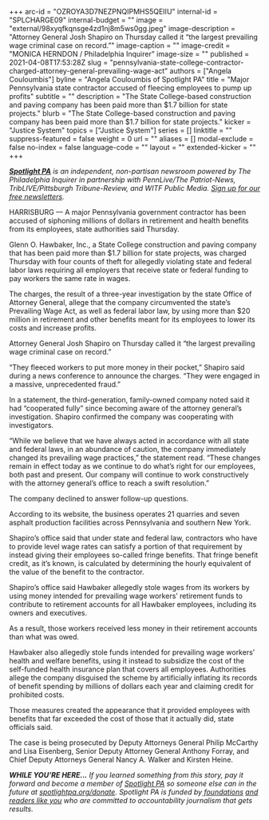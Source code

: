 +++
arc-id = "OZROYA3D7NEZPNQIPMHS5QEIIU"
internal-id = "SPLCHARGE09"
internal-budget = ""
image = "external/98xyqfkqnsge4zd1nj8m5ws0gg.jpeg"
image-description = "Attorney General Josh Shapiro on Thursday called it “the largest prevailing wage criminal case on record.”"
image-caption = ""
image-credit = "MONICA HERNDON / Philadelphia Inquirer"
image-size = ""
published = 2021-04-08T17:53:28Z
slug = "pennsylvania-state-college-contractor-charged-attorney-general-prevailing-wage-act"
authors = ["Angela Couloumbis"]
byline = "Angela Couloumbis of Spotlight PA"
title = "Major Pennsylvania state contractor accused of fleecing employees to pump up profits"
subtitle = ""
description = "The State College-based construction and paving company has been paid more than $1.7 billion for state projects."
blurb = "The State College-based construction and paving company has been paid more than $1.7 billion for state projects."
kicker = "Justice System"
topics = ["Justice System"]
series = []
linktitle = ""
suppress-featured = false
weight = 0
url = ""
aliases = []
modal-exclude = false
no-index = false
language-code = ""
layout = ""
extended-kicker = ""
+++

<a href="https://www.spotlightpa.org/"><i><b>Spotlight PA</b></i></a><i> is an independent, non-partisan newsroom powered by The Philadelphia Inquirer in partnership with PennLive/The Patriot-News, TribLIVE/Pittsburgh Tribune-Review, and WITF Public Media. </i><a href="https://www.spotlightpa.org/newsletters"><i>Sign up for our free newsletters</i></a><i>.</i>

HARRISBURG — A major Pennsylvania government contractor has been accused of siphoning millions of dollars in retirement and health benefits from its employees, state authorities said Thursday.

Glenn O. Hawbaker, Inc., a State College construction and paving company that has been paid more than $1.7 billion for state projects, was charged Thursday with four counts of theft for allegedly violating state and federal labor laws requiring all employers that receive state or federal funding to pay workers the same rate in wages.

The charges, the result of a three-year investigation by the state Office of Attorney General, allege that the company circumvented the state’s Prevailing Wage Act, as well as federal labor law, by using more than $20 million in retirement and other benefits meant for its employees to lower its costs and increase profits.

Attorney General Josh Shapiro on Thursday called it “the largest prevailing wage criminal case on record.”

<script src="https://www.spotlightpa.org/embed.js" async></script><div data-spl-embed-version="1" data-spl-src="https://www.spotlightpa.org/embeds/newsletter/"></div>

“They fleeced workers to put more money in their pocket,” Shapiro said during a news conference to announce the charges. “They were engaged in a massive, unprecedented fraud.”

In a statement, the third-generation, family-owned company noted said it had “cooperated fully” since becoming aware of the attorney general’s investigation. Shapiro confirmed the company was cooperating with investigators.

“While we believe that we have always acted in accordance with all state and federal laws, in an abundance of caution, the company immediately changed its prevailing wage practices,” the statement read. “These changes remain in effect today as we continue to do what’s right for our employees, both past and present. Our company will continue to work constructively with the attorney general’s office to reach a swift resolution.”

The company declined to answer follow-up questions. 

According to its website, the business operates 21 quarries and seven asphalt production facilities across Pennsylvania and southern New York.

Shapiro’s office said that under state and federal law, contractors who have to provide level wage rates can satisfy a portion of that requirement by instead giving their employees so-called fringe benefits. That fringe benefit credit, as it’s known, is calculated by determining the hourly equivalent of the value of the benefit to the contractor.

<script src="https://www.spotlightpa.org/embed.js" async></script><div data-spl-embed-version="1" data-spl-src="https://www.spotlightpa.org/embeds/donate/?teaser_text=If%20you%20learned%20something%20from%20this%20report%2C%20pay%20it%20forward%20and%20become%20a%20member%20of%20Spotlight%20PA%20so%20someone%20else%20can%20in%20the%20future.&cta_text=CLICK%20TO%20CONTRIBUTE&eyebrow_text=WHILE%20YOU'RE%20HERE..."></div>


Shapiro’s office said Hawbaker allegedly stole wages from its workers by using money intended for prevailing wage workers’ retirement funds to contribute to retirement accounts for all Hawbaker employees, including its owners and executives.

As a result, those workers received less money in their retirement accounts than what was owed.

Hawbaker also allegedly stole funds intended for prevailing wage workers’ health and welfare benefits, using it instead to subsidize the cost of the self-funded health insurance plan that covers all employees. Authorities allege the company disguised the scheme by artificially inflating its records of benefit spending by millions of dollars each year and claiming credit for prohibited costs.

Those measures created the appearance that it provided employees with benefits that far exceeded the cost of those that it actually did, state officials said.

The case is being prosecuted by Deputy Attorneys General Philip McCarthy and Lisa Eisenberg, Senior Deputy Attorney General Anthony Forray, and Chief Deputy Attorneys General Nancy A. Walker and Kirsten Heine.

<i><b>WHILE YOU’RE HERE...</b></i><i> If you learned something from this story, pay it forward and become a member of </i><a href="https://www.spotlightpa.org/"><i>Spotlight PA</i></a><i> so someone else can in the future at </i><a href="https://www.spotlightpa.org/donate"><i>spotlightpa.org/donate</i></a><i>. Spotlight PA is funded by</i><a href="https://www.spotlightpa.org/support"><i> foundations</i></a><i> </i><a href="https://www.spotlightpa.org/support"><i>and readers like you</i></a><i> who are committed to accountability journalism that gets results.</i>
